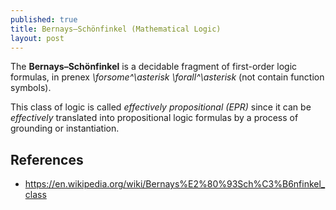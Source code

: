 ```yaml
---
published: true
title: Bernays–Schönfinkel (Mathematical Logic)
layout: post
---
```

The **Bernays–Schönfinkel** is a decidable fragment of first-order logic formulas, in prenex *\forsome^\asterisk \forall^\asterisk* (not contain function symbols).

This class of logic is called *effectively propositional (EPR)* since it can be *effectively* translated into propositional logic formulas by a process of grounding or instantiation. 

## References

* <https://en.wikipedia.org/wiki/Bernays%E2%80%93Sch%C3%B6nfinkel_class>
